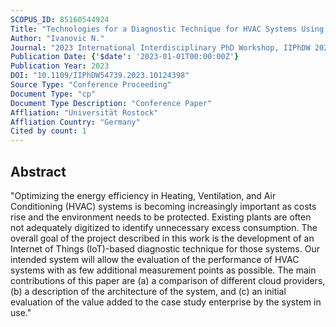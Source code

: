 ```yaml
---
SCOPUS_ID: 85160544924
Title: "Technologies for a Diagnostic Technique for HVAC Systems Using IoT and Cloud-Based Architecture"
Author: "Ivanovic N."
Journal: "2023 International Interdisciplinary PhD Workshop, IIPhDW 2023"
Publication Date: {'$date': '2023-01-01T00:00:00Z'}
Publication Year: 2023
DOI: "10.1109/IIPhDW54739.2023.10124398"
Source Type: "Conference Proceeding"
Document Type: "cp"
Document Type Description: "Conference Paper"
Affliation: "Universität Rostock"
Affliation Country: "Germany"
Cited by count: 1
---
```


## Abstract
"Optimizing the energy efficiency in Heating, Ventilation, and Air Conditioning (HVAC) systems is becoming increasingly important as costs rise and the environment needs to be protected. Existing plants are often not adequately digitized to identify unnecessary excess consumption. The overall goal of the project described in this work is the development of an Internet of Things (IoT)-based diagnostic technique for those systems. Our intended system will allow the evaluation of the performance of HVAC systems with as few additional measurement points as possible. The main contributions of this paper are (a) a comparison of different cloud providers, (b) a description of the architecture of the system, and (c) an initial evaluation of the value added to the case study enterprise by the system in use."
